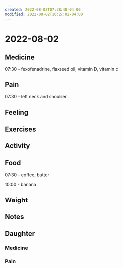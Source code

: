 ```yaml
---
created: 2022-08-02T07:38:40-04:00
modified: 2022-08-02T10:27:02-04:00
---
```


# 2022-08-02

## Medicine

07:30 - fexofenadrine, flaxseed oil, vitamin D, vitamin c 


## Pain

07:30 - left neck and shoulder


## Feeling


## Exercises


## Activity


## Food

07:30 - coffee, butter 

10:00 - banana


## Weight


## Notes


## Daughter


### Medicine


### Pain
